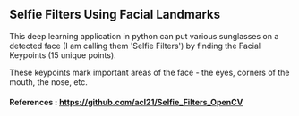 ## Selfie Filters Using Facial Landmarks 


This deep learning application in python can put various sunglasses on a detected face (I am calling them 'Selfie Filters') by finding the Facial Keypoints (15 unique points). 

These keypoints mark important areas of the face - the eyes, corners of the mouth, the nose, etc.


#### References : https://github.com/acl21/Selfie_Filters_OpenCV
